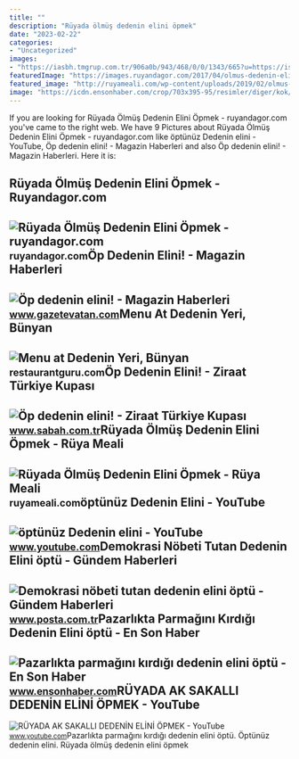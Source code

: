 ```yaml
---
title: ""
description: "Rüyada ölmüş dedenin elini öpmek"
date: "2023-02-22"
categories:
- "Uncategorized"
images:
- "https://iasbh.tmgrup.com.tr/906a0b/943/468/0/0/1343/665?u=https://isbh.tmgrup.com.tr/sbh/2021/12/31/op-dedenin-elini-elini-1640900841463.jpeg"
featuredImage: "https://images.ruyandagor.com/2017/04/olmus-dedenin-elini-opmek-1402.jpg"
featured_image: "http://ruyameali.com/wp-content/uploads/2019/02/olmus-dedenin-elini-ayagini-opmek.jpg"
image: "https://icdn.ensonhaber.com/crop/703x395-95/resimler/diger/kok/2019/08/09/pazarlik_1790.jpg"
---
```


If you are looking for Rüyada Ölmüş Dedenin Elini Öpmek - ruyandagor.com you've came to the right web. We have 9 Pictures about Rüyada Ölmüş Dedenin Elini Öpmek - ruyandagor.com like öptünüz Dedenin elini - YouTube, Öp dedenin elini! - Magazin Haberleri and also Öp dedenin elini! - Magazin Haberleri. Here it is:

Rüyada Ölmüş Dedenin Elini Öpmek - Ruyandagor.com
-------------------------------------------------

 ![Rüyada Ölmüş Dedenin Elini Öpmek - ruyandagor.com](https://images.ruyandagor.com/2017/04/olmus-dedenin-elini-opmek-1402.jpg) <small>ruyandagor.com</small>Öp Dedenin Elini! - Magazin Haberleri
-------------------------------------

 ![Öp dedenin elini! - Magazin Haberleri](https://i2.gazetevatan.com/i/gazetevatan/75/0x410/60c6e4699321513c185b770f.jpg) <small>www.gazetevatan.com</small>Menu At Dedenin Yeri, Bünyan
----------------------------

 ![Menu at Dedenin Yeri, Bünyan](https://img.restaurantguru.com/r8c1-Dedenin-Yeri-menu.jpg) <small>restaurantguru.com</small>Öp Dedenin Elini! - Ziraat Türkiye Kupası
-----------------------------------------

 ![Öp dedenin elini! - Ziraat Türkiye Kupası](https://iasbh.tmgrup.com.tr/906a0b/943/468/0/0/1343/665?u=https://isbh.tmgrup.com.tr/sbh/2021/12/31/op-dedenin-elini-elini-1640900841463.jpeg) <small>www.sabah.com.tr</small>Rüyada Ölmüş Dedenin Elini Öpmek - Rüya Meali
---------------------------------------------

 ![Rüyada Ölmüş Dedenin Elini Öpmek - Rüya Meali](http://ruyameali.com/wp-content/uploads/2019/02/olmus-dedenin-elini-ayagini-opmek.jpg) <small>ruyameali.com</small>öptünüz Dedenin Elini - YouTube
-------------------------------

 ![öptünüz Dedenin elini - YouTube](https://i.ytimg.com/vi/E8HObdYnjiE/maxres2.jpg?sqp=-oaymwEoCIAKENAF8quKqQMcGADwAQH4Ac4FgAKACooCDAgAEAEYciBTKEAwDw==&rs=AOn4CLD8nb6NpMRGX1d2nI470U_CF8yhAA) <small>www.youtube.com</small>Demokrasi Nöbeti Tutan Dedenin Elini öptü - Gündem Haberleri
------------------------------------------------------------

 ![Demokrasi nöbeti tutan dedenin elini öptü - Gündem Haberleri](https://i3.posta.com.tr/i/posta/75/0x0/616d051c45d2a09550bb02ba.jpg) <small>www.posta.com.tr</small>Pazarlıkta Parmağını Kırdığı Dedenin Elini öptü - En Son Haber
--------------------------------------------------------------

 ![Pazarlıkta parmağını kırdığı dedenin elini öptü - En Son Haber](https://icdn.ensonhaber.com/crop/703x395-95/resimler/diger/kok/2019/08/09/pazarlik_1790.jpg) <small>www.ensonhaber.com</small>RÜYADA AK SAKALLI DEDENİN ELİNİ ÖPMEK - YouTube
-----------------------------------------------

 ![RÜYADA AK SAKALLI DEDENİN ELİNİ ÖPMEK - YouTube](https://i.ytimg.com/vi/cRon1gxPISs/maxresdefault.jpg) <small>www.youtube.com</small>Pazarlıkta parmağını kırdığı dedenin elini öptü. Öptünüz dedenin elini. Rüyada ölmüş dedenin elini öpmek

